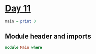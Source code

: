 # [Day 11](https://adventofcode.com/2024/day/11)

```haskell
main = print 0
```

## Module header and imports

```haskell top
module Main where
```

